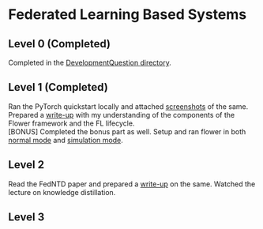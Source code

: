 # Federated Learning Based Systems

## Level 0 (Completed)
Completed in the [DevelopmentQuestion directory](../DevelopmentQuestion).

## Level 1 (Completed)

Ran the PyTorch quickstart locally and attached [screenshots](Level1/screenshots) of the same. Prepared a [write-up](Level1/Flower%20Write-up.md) with my understanding of the components of the Flower framework and the FL lifecycle.  
[BONUS] Completed the bonus part as well. Setup and ran flower in both [normal mode](Level1/screenshots/2.png) and [simulation mode](Level1/screenshots/Bonus.png).

## Level 2

Read the FedNTD paper and prepared a [write-up](Level2/FedNTD%20Write-up.md) on the same. Watched the lecture on knowledge distillation.

## Level 3